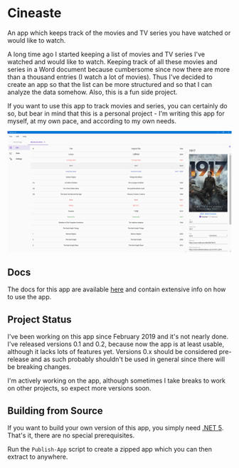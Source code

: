 # Cineaste

An app which keeps track of the movies and TV series you have watched or would like to watch.

A long time ago I started keeping a list of movies and TV series I've watched and would like to watch. Keeping track
of all these movies and series in a Word document because cumbersome since now there are more than a thousand entries
(I watch a lot of movies). Thus I've decided to create an app so that the list can be more structured and so that I can
analyze the data somehow. Also, this is a fun side project.

If you want to use this app to track movies and series, you can certainly do so, but bear in mind that this is a
personal project - I'm writing this app for myself, at my own pace, and according to my own needs.

![Screen with movie](/docs/.gitbook/assets/v0.2-screen-movie.png)

## Docs

The docs for this app are available [here](https://docs.movielist.tolik.io) and contain extensive info on
how to use the app.

## Project Status

I've been working on this app since February 2019 and it's not nearly done. I've released versions 0.1 and 0.2, because
now the app is at least usable, although it lacks lots of features yet. Versions 0.x should be considered pre-release
and as such probably shouldn't be used in general since there will be breaking changes.

I'm actively working on the app, although sometimes I take breaks to work on other projects, so expect more versions
soon.

## Building from Source

If you want to build your own version of this app, you simply need [.NET 5](https://dotnet.microsoft.com/download).
That's it, there are no special prerequisites.

Run the `Publish-App` script to create a zipped app which you can then extract to anywhere.
